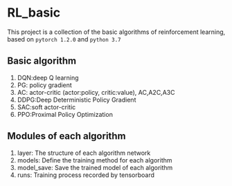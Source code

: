 # RL_basic
This project is a collection of the basic algorithms of reinforcement learning, based on `pytorch 1.2.0` and `python 3.7`

## Basic algorithm
1. DQN:deep Q learning
2. PG: policy gradient
3. AC: actor-critic (actor:policy, critic:value), AC,A2C,A3C
4. DDPG:Deep Deterministic Policy Gradient
5. SAC:soft actor-critic
6. PPO:Proximal Policy Optimization
## Modules of each algorithm
1. layer: The structure of each algorithm network
2. models: Define the training method for each algorithm
3. model_save: Save the trained model of each algorithm
4. runs: Training process recorded by tensorboard
